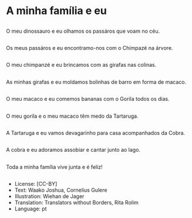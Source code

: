 # A minha família e eu

##
O meu dinossauro e eu olhamos os passáros que voam no céu.

##
Os meus passáros e eu encontramo-nos com o Chimpazé na árvore.

##
O meu chimpanzé e eu brincamos com as girafas nas colinas.

##
As minhas girafas e eu moldamos bolinhas de barro em forma de macaco.

##
O meu macaco e eu comemos bananas com o Gorila todos os dias.

##
O meu gorila e o meu macaco têm medo da Tartaruga.

##
A Tartaruga e eu vamos devagarinho para casa acompanhados da Cobra.

##
A cobra e eu adoramos assobiar e cantar junto ao lago.

##
Toda a minha família vive junta e é feliz!

##
* License: [CC-BY]
* Text: Waako Joshua, Cornelius Gulere
* Illustration: Wiehan de Jager
* Translation: Translators without Borders, Rita Rolim
* Language: pt

